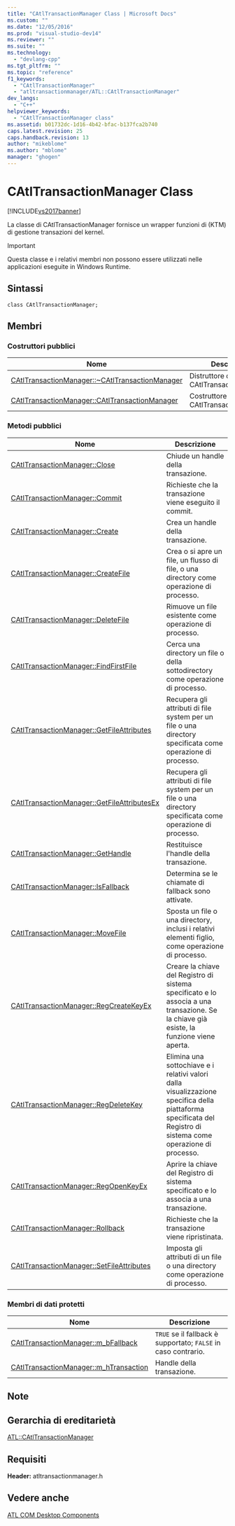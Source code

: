 ```yaml
---
title: "CAtlTransactionManager Class | Microsoft Docs"
ms.custom: ""
ms.date: "12/05/2016"
ms.prod: "visual-studio-dev14"
ms.reviewer: ""
ms.suite: ""
ms.technology: 
  - "devlang-cpp"
ms.tgt_pltfrm: ""
ms.topic: "reference"
f1_keywords: 
  - "CAtlTransactionManager"
  - "atltransactionmanager/ATL::CAtlTransactionManager"
dev_langs: 
  - "C++"
helpviewer_keywords: 
  - "CAtlTransactionManager class"
ms.assetid: b01732dc-1d16-4b42-bfac-b137fca2b740
caps.latest.revision: 25
caps.handback.revision: 13
author: "mikeblome"
ms.author: "mblome"
manager: "ghogen"
---
```

# CAtlTransactionManager Class
[!INCLUDE[vs2017banner](../../assembler/inline/includes/vs2017banner.md)]

La classe di CAtlTransactionManager fornisce un wrapper funzioni di \(KTM\) di gestione transazioni del kernel.  
  
> [!IMPORTANT]
>  Questa classe e i relativi membri non possono essere utilizzati nelle applicazioni eseguite in Windows Runtime.  
  
## Sintassi  
  
```  
class CAtlTransactionManager;  
```  
  
## Membri  
  
### Costruttori pubblici  
  
|Nome|Descrizione|  
|----------|-----------------|  
|[CAtlTransactionManager::~CAtlTransactionManager](../Topic/CAtlTransactionManager::~CAtlTransactionManager.md)|Distruttore di CAtlTransactionManager.|  
|[CAtlTransactionManager::CAtlTransactionManager](../Topic/CAtlTransactionManager::CAtlTransactionManager.md)|Costruttore di CAtlTransactionManager.|  
  
### Metodi pubblici  
  
|Nome|Descrizione|  
|----------|-----------------|  
|[CAtlTransactionManager::Close](../Topic/CAtlTransactionManager::Close.md)|Chiude un handle della transazione.|  
|[CAtlTransactionManager::Commit](../Topic/CAtlTransactionManager::Commit.md)|Richieste che la transazione viene eseguito il commit.|  
|[CAtlTransactionManager::Create](../Topic/CAtlTransactionManager::Create.md)|Crea un handle della transazione.|  
|[CAtlTransactionManager::CreateFile](../Topic/CAtlTransactionManager::CreateFile.md)|Crea o si apre un file, un flusso di file, o una directory come operazione di processo.|  
|[CAtlTransactionManager::DeleteFile](../Topic/CAtlTransactionManager::DeleteFile.md)|Rimuove un file esistente come operazione di processo.|  
|[CAtlTransactionManager::FindFirstFile](../Topic/CAtlTransactionManager::FindFirstFile.md)|Cerca una directory un file o della sottodirectory come operazione di processo.|  
|[CAtlTransactionManager::GetFileAttributes](../Topic/CAtlTransactionManager::GetFileAttributes.md)|Recupera gli attributi di file system per un file o una directory specificata come operazione di processo.|  
|[CAtlTransactionManager::GetFileAttributesEx](../Topic/CAtlTransactionManager::GetFileAttributesEx.md)|Recupera gli attributi di file system per un file o una directory specificata come operazione di processo.|  
|[CAtlTransactionManager::GetHandle](../Topic/CAtlTransactionManager::GetHandle.md)|Restituisce l'handle della transazione.|  
|[CAtlTransactionManager::IsFallback](../Topic/CAtlTransactionManager::IsFallback.md)|Determina se le chiamate di fallback sono attivate.|  
|[CAtlTransactionManager::MoveFile](../Topic/CAtlTransactionManager::MoveFile.md)|Sposta un file o una directory, inclusi i relativi elementi figlio, come operazione di processo.|  
|[CAtlTransactionManager::RegCreateKeyEx](../Topic/CAtlTransactionManager::RegCreateKeyEx.md)|Creare la chiave del Registro di sistema specificato e lo associa a una transazione.  Se la chiave già esiste, la funzione viene aperta.|  
|[CAtlTransactionManager::RegDeleteKey](../Topic/CAtlTransactionManager::RegDeleteKey.md)|Elimina una sottochiave e i relativi valori dalla visualizzazione specifica della piattaforma specificata del Registro di sistema come operazione di processo.|  
|[CAtlTransactionManager::RegOpenKeyEx](../Topic/CAtlTransactionManager::RegOpenKeyEx.md)|Aprire la chiave del Registro di sistema specificato e lo associa a una transazione.|  
|[CAtlTransactionManager::Rollback](../Topic/CAtlTransactionManager::Rollback.md)|Richieste che la transazione viene ripristinata.|  
|[CAtlTransactionManager::SetFileAttributes](../Topic/CAtlTransactionManager::SetFileAttributes.md)|Imposta gli attributi di un file o una directory come operazione di processo.|  
  
### Membri di dati protetti  
  
|Nome|Descrizione|  
|----------|-----------------|  
|[CAtlTransactionManager::m\_bFallback](../Topic/CAtlTransactionManager::m_bFallback.md)|`TRUE` se il fallback è supportato; `FALSE` in caso contrario.|  
|[CAtlTransactionManager::m\_hTransaction](../Topic/CAtlTransactionManager::m_hTransaction.md)|Handle della transazione.|  
  
## Note  
  
## Gerarchia di ereditarietà  
 [ATL::CAtlTransactionManager](../../atl/reference/catltransactionmanager-class.md)  
  
## Requisiti  
 **Header:** atltransactionmanager.h  
  
## Vedere anche  
 [ATL COM Desktop Components](../../atl/atl-com-desktop-components.md)